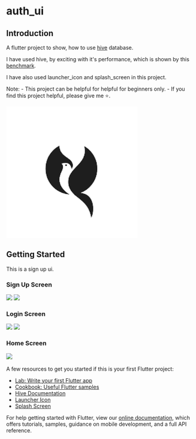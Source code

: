 # auth_ui

## Introduction

A flutter project to show, how to use [hive](https://pub.dev/packages/hive) database.

I have used hive, by exciting with it's performance, which is shown by this [benchmark](https://pub.dev/packages/hive#benchmark).

I have also used launcher_icon and splash_screen in this project.

Note: - This project can be helpful for helpful for beginners only.
      - If you find this project helpful, please give me ⭐.


<img src="https://raw.githubusercontent.com/sharanAmit/auth_ui/master/assets/Screenshots/logo.png" width="350px">

## Getting Started

This is a sign up ui.

<h3> Sign Up Screen </h3>

<div>

<img src="https://raw.githubusercontent.com/sharanAmit/auth_ui/blob/main/assets/Screenshots/Screenshot_2022-03-31-20-39-16-917.jpeg" width="350px">
<img src="https://raw.githubusercontent.com/sharanAmit/auth_ui/blob/main/assets/Screenshots/Screenshot_2022-03-31-20-40-20-075.jpeg" width="350px">
</div>

<h3> Login Screen </h3>
<div>
<img src="https://raw.githubusercontent.com/sharanAmit/auth_ui/blob/main/assets/Screenshots/Screenshot_2022-03-31-20-40-36-507.jpeg" width="350px">
<img src="https://raw.githubusercontent.com/sharanAmit/auth_ui/blob/main/assets/Screenshots/Screenshot_2022-03-31-20-41-03-628.jpeg" width="350px">
</div>

<h3>Home Screen </h3>
<img src="https://raw.githubusercontent.com/sharanAmit/auth_ui/blob/main/assets/Screenshots/Screenshot_2022-03-31-20-41-15-010.jpeg" width="350px">

A few resources to get you started if this is your first Flutter project:

- [Lab: Write your first Flutter app](https://flutter.dev/docs/get-started/codelab)
- [Cookbook: Useful Flutter samples](https://flutter.dev/docs/cookbook)
- [Hive Documentation](https://docs.hivedb.dev/)
- [Launcher Icon](https://pub.dev/packages/flutter_launcher_icons)
- [Splash Screen](https://pub.dev/packages/flutter_native_splash)

For help getting started with Flutter, view our
[online documentation](https://flutter.dev/docs), which offers tutorials,
samples, guidance on mobile development, and a full API reference.
